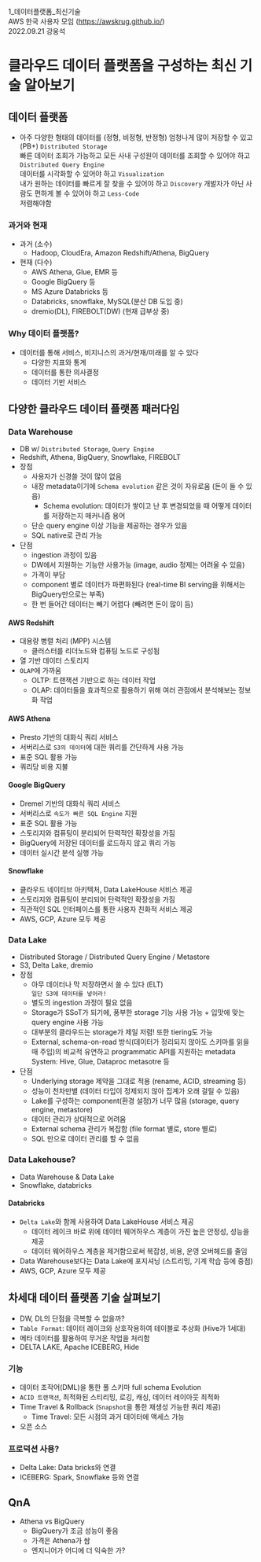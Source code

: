 1_데이터플랫폼_최신기술  
AWS 한국 사용자 모임 (https://awskrug.github.io/)  
2022.09.21 강웅석

# 클라우드 데이터 플랫폼을 구성하는 최신 기술 알아보기

## 데이터 플랫폼
- 아주 다양한 형태의 데이터를 (정형, 비정형, 반정형) 엄청나게 많이 저장할 수 있고 (PB+)    `Distributed Storage`  
    빠른 데이터 조회가 가능하고 모든 사내 구성원이 데이터를 조회할 수 있어야 하고    `Distributed Query Engine`  
    데이터를 시각화할 수 있어야 하고    `Visualization`   
    내가 원하는 데이터를 빠르게 잘 찾을 수 있어야 하고  `Discovery`
    개발자가 아닌 사람도 편하게 볼 수 있어야 하고   `Less-Code`         
    저렴해야함   

### 과거와 현재
- 과거 (소수)
    - Hadoop, CloudEra, Amazon Redshift/Athena, BigQuery
- 현재 (다수)
    - AWS Athena, Glue, EMR 등
    - Google BigQuery 등
    - MS Azure Databricks 등
    - Databricks, snowflake, MySQL(분산 DB 도입 중)
    - dremio(DL), FIREBOLT(DW) (현재 급부상 중)

### Why 데이터 플랫폼?
- 데이터를 통해 서비스, 비지니스의 과거/현재/미래를 알 수 있다
    - 다양한 지표와 통계
    - 데이터를 통한 의사결정
    - 데이터 기반 서비스

## 다양한 클라우드 데이터 플랫폼 패러다임

### Data Warehouse
- DB w/ `Distributed Storage`, `Query Engine`
- Redshift, Athena, BigQuery, Snowflake, FIREBOLT
- 장점
    - 사용자가 신경쓸 것이 많이 없음
    - 내장 metadata이기에 `Schema evolution` 같은 것이 자유로움 (돈이 들 수 있음)
        - Schema evolution: 데이터가 쌓이고 난 후 변경되었을 때 어떻게 데이터를 저장하는지 매커니즘 용어
    - 단순 query engine 이상 기능을 제공하는 경우가 있음
    - SQL native로 관리 가능
- 단점
    - ingestion 과정이 있음
    - DW에서 지원하는 기능만 사용가능 (image, audio 정제는 어려울 수 있음)
    - 가격이 부담
    - component 별로 데이터가 파편화된다 (real-time BI serving을 위해서는 BigQuery만으로는 부족)
    - 한 번 들어간 데이터는 빼기 어렵다 (빼려면 돈이 많이 듬)

#### AWS Redshift
- 대용량 병렬 처리 (MPP) 시스템
    - 클러스터를 리더노드와 컴퓨팅 노드로 구성됨
- 열 기반 데이터 스토리지
- `OLAP`에 가까움
    - OLTP: 트랜잭션 기반으로 하는 데이터 작업
    - OLAP: 데이터들을 효과적으로 활용하기 위해 여러 관점에서 분석해보는 정보화 작업

#### AWS Athena
- Presto 기반의 대화식 쿼리 서비스
- 서버리스로 `S3의 데이터`에 대한 쿼리를 간단하게 사용 가능
- 표준 SQL 활용 가능
- 쿼리당 비용 지불

#### Google BigQuery
- Dremel 기반의 대화식 쿼리 서비스
- 서버리스로 `속도가 빠른 SQL Engine` 지원
- 표준 SQL 활용 가능 
- 스토리지와 컴퓨팅이 분리되어 탄력적인 확장성을 가짐
- BigQuery에 저장된 데이터를 로드하지 않고 쿼리 가능
- 데이터 실시간 분석 실행 가능

#### Snowflake
- 클라우드 네이티브 아키텍처, Data LakeHouse 서비스 제공
- 스토리지와 컴퓨팅이 분리되어 탄력적인 확장성을 가짐
- 직관적인 SQL 인터페이스를 통한 사용자 친화적 서비스 제공
- AWS, GCP, Azure 모두 제공

### Data Lake
- Distributed Storage / Distributed Query Engine / Metastore
- S3, Delta Lake, dremio
- 장점
    - 아무 데이터나 막 저장하면서 쓸 수 있다 (ELT)  
        `일단 S3에 데이터를 넣어라!`
    - 별도의 ingestion 과정이 필요 없음
    - Storage가 SSoT가 되기에, 풍부한 storage 기능 사용 가능 + 입맛에 맞는 query engine 사용 가능
    - 대부분의 클라우드는 storage가 제일 저렴! 또한 tiering도 가능
    - External, schema-on-read 방식(데이터가 정리되지 않아도 스키마를 읽을 때 주입)의 비교적 유연하고 programmatic API를 지원하는 metadata System: Hive, Glue, Dataproc metasotre 등
- 단점
    - Underlying storage 제약을 그대로 적용 (rename, ACID, streaming 등)
    - 성능이 천차만별 (데이터 타입이 정제되지 않아 집계가 오래 걸릴 수 있음)
    - Lake를 구성하는 component(환경 설정)가 너무 많음 (storage, query engine, metastore)
    - 데이터 관리가 상대적으로 어려움
    - External schema 관리가 복잡함 (file format 별로, store 별로)
    - SQL 만으로 데이터 관리를 할 수 없음

### Data Lakehouse?
- Data Warehouse & Data Lake
- Snowflake, databricks

#### Databricks
- `Delta Lake`와 함께 사용하여 Data LakeHouse 서비스 제공
    - 데이터 레이크 바로 위에 데이터 웨어하우스 계층이 가진 높은 안정성, 성능을 제공
    - 데이터 웨어하우스 계층을 제거함으로써 복잡성, 비용, 운영 오버헤드를 줄임
- Data Warehouse보다는 Data Lake에 포지셔닝 (스트리밍, 기계 학습 등에 중점)
- AWS, GCP, Azure 모두 제공

## 차세대 데이터 플랫폼 기술 살펴보기
- DW, DL의 단점을 극복할 수 없을까? 
- `Table Format`: 데이터 레이크와 상호작용하여 테이블로 추상화 (Hive가 1세대)
- 메타 데이터를 활용하여 무거운 작업을 처리함
- DELTA LAKE, Apache ICEBERG, Hide

### 기능
- 데이터 조작어(DML)을 통한 풀 스키마 full schema Evolution
- `ACID 트랜잭션`, 최적화된 스티리밍, 로깅, 캐싱, 데이터 레이아웃 최적화
- Time Travel & Rollback (`Snapshot`을 통한 재생성 가능한 쿼리 제공)
    - Time Travel: 모든 시점의 과거 데이터에 액세스 가능
- 오픈 소스

### 프로덕션 사용?
- Delta Lake: Data bricks와 연결
- ICEBERG: Spark, Snowflake 등와 연결

## QnA
- Athena vs BigQuery
    - BigQuery가 조금 성능이 좋음
    - 가격은 Athena가 쌈
    - 엔지니어가 어디에 더 익숙한 가?